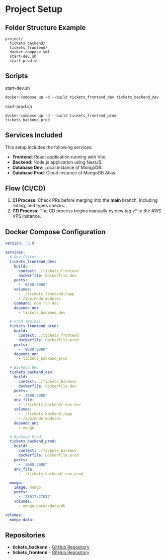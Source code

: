 # Project Setup

## Folder Structure Example

```
project/
  tickets_backend/
  tickets_frontend/
  docker-compose.yml
  start-dev.sh
  start-prod.sh
```

## Scripts

start-dev.sh

```
docker-compose up -d --build tickets_frontend_dev tickets_backend_dev
```

start-prod.sh

```
docker-compose up -d --build tickets_frontend_prod tickets_backend_prod
```

## Services Included

This setup includes the following services:

- **Frontend**: React application running with Vite.
- **Backend**: Node.js application using NestJS.
- **Database Dev**: Local instance of MongoDB.
- **Database Prod**: Cloud instance of MongoDB Atlas.

## Flow (CI/CD)

1. **CI Process**: Check PRs before merging into the **main** branch, including linting, and types checks.
2. **CD Process**: The CD process begins manually by new tag v\* to the AWS VPS instance.

## Docker Compose Configuration

```yaml
version: '3.8'

services:
  # Dev (Vite)
  tickets_frontend_dev:
    build:
      context: ./tickets_frontend
      dockerfile: Dockerfile.dev
    ports:
      - '8080:8080'
    volumes:
      - ./tickets_frontend:/app
      - /app/node_modules
    command: npm run dev
    depends_on:
      - tickets_backend_dev

  # Prod (Nginx)
  tickets_frontend_prod:
    build:
      context: ./tickets_frontend
      dockerfile: Dockerfile.prod
    ports:
      - '8080:8080'
    depends_on:
      - tickets_backend_prod

  # Backend Dev
  tickets_backend_dev:
    build:
      context: ./tickets_backend
      dockerfile: Dockerfile.dev
    ports:
      - '3000:3000'
    env_file:
      - ./tickets_backend/.env.dev
    volumes:
      - ./tickets_backend:/app
      - /app/node_modules
    depends_on:
      - mongo

  # Backend Prod
  tickets_backend_prod:
    build:
      context: ./tickets_backend
      dockerfile: Dockerfile.prod
    ports:
      - '3000:3000'
    env_file:
      - ./tickets_backend/.env.prod

  mongo:
    image: mongo
    ports:
      - '28017:27017'
    volumes:
      - mongo-data:/data/db

volumes:
  mongo-data:
```

## Repositories

- **tickets_backend** - [GitHub Repository](https://github.com/AndreyFaichuk/tickets_backend)
- **tickets_frontend** - [GitHub Repository](https://github.com/AndreyFaichuk/tickets_frontend)
